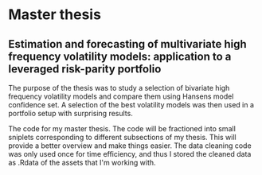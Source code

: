 # Master thesis

## Estimation and forecasting of multivariate high frequency volatility models: application to a leveraged risk-parity portfolio 

The purpose of the thesis was to study a selection of bivariate high frequency volatility models and compare them using Hansens model confidence set. A selection of the best volatility models was then used in a portfolio setup with surprising results. 

The code for my master thesis. The code will be fractioned into small sniplets corresponding to different subsections of my thesis. This will provide a better overview and make things easier. The data cleaning code was only used once for time efficiency, and thus I stored the cleaned data as .Rdata of the assets that I'm working with.  